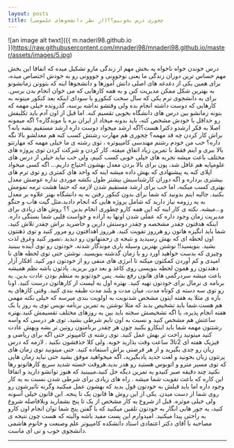 ```yaml
---
layout: posts
title: چجوری درس بخونیم؟؟(از نظر دانشجوهای علموصی)
---
```


 ![an image alt twxt]({{ m.naderi98.github.io }}https://raw.githubusercontent.com/mnaderi98/mnaderi98.github.io/master/assets/images/5.jpg)



 درس خوندن خواه ناخواه یه بخش مهم از زندگی مارو تشکیل میده که اتفاقا 
 این بخش مهم حساس ترین دوران زندگی ما یعنی نوجوونی و جووونی رو به خودش
 اختصاص میده، برای همین یکی از دغدغه های اصلی دانش آموزها و دانشجوها اینه
 که بتوونن زمانشونو به بهترین شکل ممکن مدیریت کنن و به همه کارهایی که می 
 خوان انجام بدن برسن. 
 برای یه دانشجوی ترم یکی که سال سخت کنکورو با سودای اینکه بعد کنکور میتونه
 به کارهایی که دوست داشته انجام بده ولی وقتشو نداشه برسه، گذرونده خیلی مهمه
 که بتونه زمانشو بین درس های دانشگاه بخوبی تقسیم کنه.
 اما قبل از اون آدم باید تکلیفش رو حداقل با خودش مشخص کنه، باید بدونه میخاد 
  از ایران بره یا موندگاره؟ اگه میمونه اصلا به فکر ارشدو دکترا هست؟اگه ارشد 
  میخواد دوست داره ارشد مستقیم بشه یانه؟ براش کار کردن چه قد مهمه؟ چجوری هم 
  مهارت رشتش کسب کنه هم معدلشو بالا نگه داره؟
  خب من خودم رشتم مهندسی کامپیوتره ، توی رشته ی ما خیلی مهمه که مهارتتو بالا 
  ببری و اینم فقط با تمرین زیاد اتفاق میفته. کار کردن و شرکت کردن توی پروژه
  های مختلف باعث میشه تجربه های خیلی خوبی کسب کنیم، ولی خب نباید خیلی از 
  درس های علومپایه هم غافل شد، پون برای بالا بردن معدل بهشون احتیاج داریم...
  اگه کسی میخواد اپلای کنه یه پیشنهادی که بهش داده میشه اینه که واحد های کمتری
  رو توی ترم های بیشتری برداره و اگه دوران کارشناسیش بیشتر طول بکشه موردی 
  نداره عوضش معدل بهتری کسب میکنه، اما خب برای ارشد مستقیم شدن لازمه که حتما 
  هشت ترمه تمومش بکنید. جالبه اینم بدونید که شما برای بدون کنکور رفتن به یه 
  دانشگاه بهتر علاوه بر معدل به یه رزومه نیاز دارید که شامل پروژه هایی که انجام
  دادید،مثل گیت هاب و جنگو و...میشه.
  نکته ی کار اینه که این همه کارو چطوری انجام بدین ؟؟
  روش های زیادی برای مدیریت زمان وجود داره که عملی شدن اونها به اراده و خواست
  قلبی شما بستگی داره. اینکه هدفتون چقدر مشخصه و چقدر دوستش دارین و حاضرید براش
  چقدر تلاش کنید. شما باید انگیزه هاتون رو هرروز تقویت کنید. هرروز اهدافتون رو مرور
  کنید و توی ذهنتون اون لحظه ای که بهش رسیدید و نتیجه ی زحمتهاتون رو دیدید ،تصور
  کنید وغرق لذت بشید. 
  بنویسید!! نوشتن بهترین وسیله باری موندگار شدنه. خودتون رو توی آینده ببینید وچیزی 
  که بدست خواهید آورد رو با زمان گدشته بنویسید. نوشتن حتی توی لحظه های نا امیدی و کم
  آوردن کمکتون میکنه تا انرژی های منفی رو از خودتون دور کنید. افکار آزار دهندتون رو 
  همون لحظه بنویسی روی کاغذ و بعد دور بریزید.
  یادتون باشه نظم همیشه باعث میشه سردرگمی های هاتون رفع بشه. پس خودتونو به منظم 
  بودن عادت بدین. یه برنامه ی نرمال برای خودتون تهیه کنید. بهتره اول یه لیست از 
  کارهاتون درست کنید. اونا رو توی سه دسته ی کوتاه مدت، میان مدت و بلند مدت طبقه 
  بندی کنید. وقتی کازهای یه بازه ی مثلا یه هفته ایتون مشخص شدنوبت به اولویت بندی
  میرسه که خیلی نکته مهمی هم هست.شما باید تشخیص بدبد که مثلا نوشتن یه تمرین برنامه
  نویس توی یه روز یا یک هفته انجام پذیره، یا اگه تشخیصش سخته باید بین یه روزهای 
  مختلف تقسیمش کنید.بهتره ساعتش هم مشخص کنید و نسبت به اون تایم شرطی بشید، توی 
  هر درسی که واسه رشتتون مهمه شما باید اینکارو بکنید چون هر چقدر برنامتون روتین تر
  بشه وبهش عادت کنید میتونید راحت تر بهش عمل کنید. توی رشته ی کامپیوتر حتی اگه برای
  ریاضی و فیزیک هفته ای 2تا3 ساعت وقت بذارید خوبه. ولی کلا حذفشون نکنید . لازمه که درس
  زبان رو جدی بگیرید و از هر فرصتی براش استفاده کنید. حتی میتونید توی زمان های پرتتون
  زبان بخونید و لغت جدید یادبگیرید، اگه میخواهید موفق بشید حتی نباید زمان هایی که توی 
  مسیر مترو و اتوبوس هستید رو هدر بدید.هروقت خسته شدید سریع کارهاتونو رها نکنید چند دقیقه
  صبر کنیدو یه تمرین دیگه حل کنید،میبینید که هنوز توانشو دارید و اتفاقا این کاره که باعث
  تقویت شما میشه .
  راه های زیادی برای شرطی شدن نسبت به یه کار وجود داره اما باید قبلش به خودتون قول بدید
  که بهشون عمل میکنید وگرنه تاثیرشون رو روی شما از دست میدن. یکی از این روش ها قانون یک
  تا پنجه. این قانون خیلی آسونه ولی خیلی موثره. قبل از شروع یه کار مشخص از یک تا پنج بشمارید
  وبلافاصله شروع کنید، یه جور هایی انگار به خودتون تلقین میکنید که با گفتن پنج شما توان انجام 
  اون کارو به راحتی پیدا میکنید.
  امیدوارم این پست مفید باشه والبته که هست چون نتیجه ی مصاحبه با آقای دکتر اعتمادی استاد دانشکده
  کامپیوتر علم وصنعت و خانوم هاشمی دانشجوی خوب و تی ای ماست.



---

